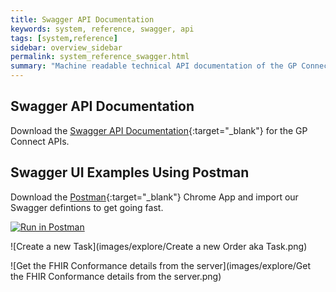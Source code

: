 ```yaml
---
title: Swagger API Documentation
keywords: system, reference, swagger, api
tags: [system,reference]
sidebar: overview_sidebar
permalink: system_reference_swagger.html
summary: "Machine readable technical API documentation of the GP Connect FHIR APIs."
---
```


## Swagger API Documentation ##

Download the [Swagger API Documentation](downloads/swagger/swagger.json){:target="_blank"} for the GP Connect APIs.

## Swagger UI Examples Using Postman ##

Download the [Postman](https://www.getpostman.com/){:target="_blank"} Chrome App and import our Swagger defintions to get going fast.

[![Run in Postman](https://run.pstmn.io/button.svg)](https://app.getpostman.com/run-collection/4d8bd021b5e85bdf2acd)

![Create a new Task](images/explore/Create a new Order aka Task.png)

![Get the FHIR Conformance details from the server](images/explore/Get the FHIR Conformance details from the server.png)